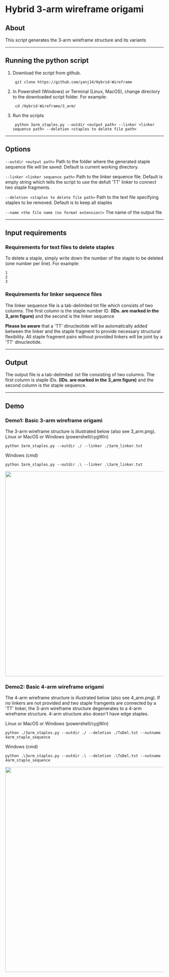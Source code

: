 # **Hybrid 3-arm wireframe origami**

## About

This script generates the 3-arm wireframe structure and its variants

---

## Running the python script
1. Download the script from github.

        git clone https://github.com/yanj14/Hybrid-Wireframe

2. In Powershell (Windows) or Terminal (Linux, MacOS), change directory to the downloaded script folder. For example:

        cd /Hybrid-Wireframe/3_arm/

3. Run the scripts

        python 3arm_staples.py --outdir <output path> --linker <linker sequence path> --deletion <staples to delete file path>

---

## Options
`--outdir <output path>`  Path to the folder where the generated staple sequence file will be saved. Default is current working directory.

`--linker <linker sequence path>`  Path to the linker sequence file. Default is empty string which tells the script to use the defult 'TT' linker to connect two staple fragments.

`--deletion <staples to delete file path>` Path to the text file specifying staples to be removed. Default is to keep all staples

`--name <the file name (no format extension)>` The name of the output file 

---

## Input requirements

### Requirements for text files to delete staples

To delete a staple, simply write down the number of the staple to be deleted (one number per line). For example:

    1
    2
    3

### Requirements for linker sequence files

The linker sequence file is a tab-delimited txt file which consists of two columns. The first column is the staple number ID. **(IDs. are marked in the 3_arm figure)** and the second is the linker sequence

**Please be aware** that a 'TT' dinucleotide will be automatically added between the linker and the staple fragment to provide necessary structural flexibility. All  staple fragment pairs without provided linkers will be joint by a 'TT' dinucleotide.

---

## Output
The output file is a tab-delimited .txt file consisting of two columns. The first column is staple IDs. **(IDs. are marked in the 3_arm figure)** and the second column is the staple sequence.

---

## Demo
### Demo1: Basic 3-arm wireframe origami
The 3-arm wireframe structure is illustrated below (also see 3_arm.png).
Linux or MacOS or Windows (powershell/cygWin)

    python 3arm_staples.py --outdir ./ --linker ./3arm_linker.txt

Windows (cmd)

    python 3arm_staples.py --outdir .\ --linker .\3arm_linker.txt 

<img src="https://github.com/yanj14/Hybrid-Wireframe/blob/master/3_arm/3_arm.png" width="650" height="650" />


### Demo2: Basic 4-arm wireframe origami
The 4-arm wireframe structure is illustrated below (also see 4_arm.png). If no linkers are not provided and two staple framgents are connected by a 'TT' linker, the 3-arm wireframe structure degenerates to a 4-arm wireframe structure. 4-arm structure also doesn't have edge staples.

Linux or MacOS or Windows (powershell/cygWin)

    python ./3arm_staples.py --outdir ./ --deletion ./ToDel.txt --outname 4arm_staple_sequence

Windows (cmd)

    python .\3arm_staples.py --outdir .\ --deletion .\ToDel.txt --outname 4arm_staple_sequence

<img src="https://github.com/yanj14/Hybrid-Wireframe/blob/master/3_arm/4_arm.png" width="650" height="650" />
